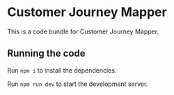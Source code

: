 
# Customer Journey Mapper

This is a code bundle for Customer Journey Mapper. 

## Running the code

Run `npm i` to install the dependencies.

Run `npm run dev` to start the development server.
  